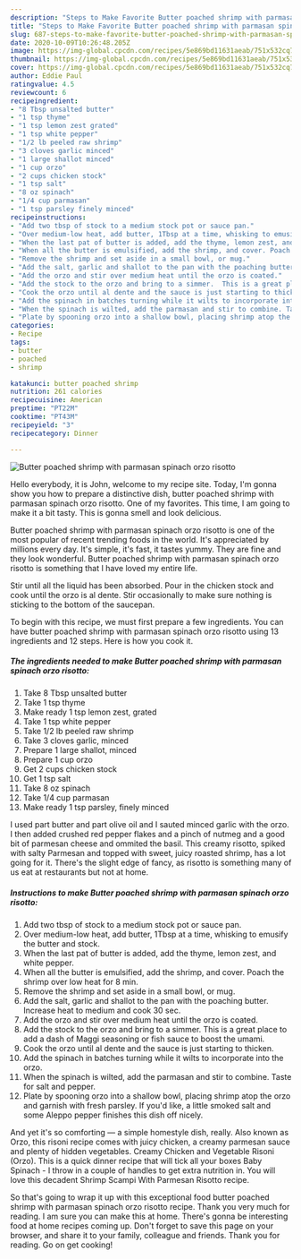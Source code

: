 ```yaml
---
description: "Steps to Make Favorite Butter poached shrimp with parmasan spinach orzo risotto"
title: "Steps to Make Favorite Butter poached shrimp with parmasan spinach orzo risotto"
slug: 687-steps-to-make-favorite-butter-poached-shrimp-with-parmasan-spinach-orzo-risotto
date: 2020-10-09T10:26:48.205Z
image: https://img-global.cpcdn.com/recipes/5e869bd11631aeab/751x532cq70/butter-poached-shrimp-with-parmasan-spinach-orzo-risotto-recipe-main-photo.jpg
thumbnail: https://img-global.cpcdn.com/recipes/5e869bd11631aeab/751x532cq70/butter-poached-shrimp-with-parmasan-spinach-orzo-risotto-recipe-main-photo.jpg
cover: https://img-global.cpcdn.com/recipes/5e869bd11631aeab/751x532cq70/butter-poached-shrimp-with-parmasan-spinach-orzo-risotto-recipe-main-photo.jpg
author: Eddie Paul
ratingvalue: 4.5
reviewcount: 6
recipeingredient:
- "8 Tbsp unsalted butter"
- "1 tsp thyme"
- "1 tsp lemon zest grated"
- "1 tsp white pepper"
- "1/2 lb peeled raw shrimp"
- "3 cloves garlic minced"
- "1 large shallot minced"
- "1 cup orzo"
- "2 cups chicken stock"
- "1 tsp salt"
- "8 oz spinach"
- "1/4 cup parmasan"
- "1 tsp parsley finely minced"
recipeinstructions:
- "Add two tbsp of stock to a medium stock pot or sauce pan."
- "Over medium-low heat, add butter, 1Tbsp at a time, whisking to emusify the butter and stock."
- "When the last pat of butter is added, add the thyme, lemon zest, and white pepper."
- "When all the butter is emulsified, add the shrimp, and cover. Poach the shrimp over low heat for 8 min."
- "Remove the shrimp and set aside in a small bowl, or mug."
- "Add the salt, garlic and shallot to the pan with the poaching butter. Increase heat to medium and cook 30 sec."
- "Add the orzo and stir over medium heat until the orzo is coated."
- "Add the stock to the orzo and bring to a simmer.  This is a great place to add a dash of Maggi seasoning or fish sauce to boost the umami."
- "Cook the orzo until al dente and the sauce is just starting to thicken."
- "Add the spinach in batches turning while it wilts to incorporate into the orzo."
- "When the spinach is wilted, add the parmasan and stir to combine. Taste for salt and pepper."
- "Plate by spooning orzo into a shallow bowl, placing shrimp atop the orzo and garnish with fresh parsley.  If you&#39;d like, a little smoked salt and some Aleppo pepper finishes this dish off nicely."
categories:
- Recipe
tags:
- butter
- poached
- shrimp

katakunci: butter poached shrimp 
nutrition: 261 calories
recipecuisine: American
preptime: "PT22M"
cooktime: "PT43M"
recipeyield: "3"
recipecategory: Dinner

---
```



![Butter poached shrimp with parmasan spinach orzo risotto](https://img-global.cpcdn.com/recipes/5e869bd11631aeab/751x532cq70/butter-poached-shrimp-with-parmasan-spinach-orzo-risotto-recipe-main-photo.jpg)

Hello everybody, it is John, welcome to my recipe site. Today, I'm gonna show you how to prepare a distinctive dish, butter poached shrimp with parmasan spinach orzo risotto. One of my favorites. This time, I am going to make it a bit tasty. This is gonna smell and look delicious.

Butter poached shrimp with parmasan spinach orzo risotto is one of the most popular of recent trending foods in the world. It's appreciated by millions every day. It's simple, it's fast, it tastes yummy. They are fine and they look wonderful. Butter poached shrimp with parmasan spinach orzo risotto is something that I have loved my entire life.

Stir until all the liquid has been absorbed. Pour in the chicken stock and cook until the orzo is al dente. Stir occasionally to make sure nothing is sticking to the bottom of the saucepan.


To begin with this recipe, we must first prepare a few ingredients. You can have butter poached shrimp with parmasan spinach orzo risotto using 13 ingredients and 12 steps. Here is how you cook it.

<!--inarticleads1-->

##### The ingredients needed to make Butter poached shrimp with parmasan spinach orzo risotto:

1. Take 8 Tbsp unsalted butter
1. Take 1 tsp thyme
1. Make ready 1 tsp lemon zest, grated
1. Take 1 tsp white pepper
1. Take 1/2 lb peeled raw shrimp
1. Take 3 cloves garlic, minced
1. Prepare 1 large shallot, minced
1. Prepare 1 cup orzo
1. Get 2 cups chicken stock
1. Get 1 tsp salt
1. Take 8 oz spinach
1. Take 1/4 cup parmasan
1. Make ready 1 tsp parsley, finely minced


I used part butter and part olive oil and I sauted minced garlic with the orzo. I then added crushed red pepper flakes and a pinch of nutmeg and a good bit of parmesan cheese and ommited the basil. This creamy risotto, spiked with salty Parmesan and topped with sweet, juicy roasted shrimp, has a lot going for it. There&#39;s the slight edge of fancy, as risotto is something many of us eat at restaurants but not at home. 

<!--inarticleads2-->

##### Instructions to make Butter poached shrimp with parmasan spinach orzo risotto:

1. Add two tbsp of stock to a medium stock pot or sauce pan.
1. Over medium-low heat, add butter, 1Tbsp at a time, whisking to emusify the butter and stock.
1. When the last pat of butter is added, add the thyme, lemon zest, and white pepper.
1. When all the butter is emulsified, add the shrimp, and cover. Poach the shrimp over low heat for 8 min.
1. Remove the shrimp and set aside in a small bowl, or mug.
1. Add the salt, garlic and shallot to the pan with the poaching butter. Increase heat to medium and cook 30 sec.
1. Add the orzo and stir over medium heat until the orzo is coated.
1. Add the stock to the orzo and bring to a simmer.  This is a great place to add a dash of Maggi seasoning or fish sauce to boost the umami.
1. Cook the orzo until al dente and the sauce is just starting to thicken.
1. Add the spinach in batches turning while it wilts to incorporate into the orzo.
1. When the spinach is wilted, add the parmasan and stir to combine. Taste for salt and pepper.
1. Plate by spooning orzo into a shallow bowl, placing shrimp atop the orzo and garnish with fresh parsley.  If you&#39;d like, a little smoked salt and some Aleppo pepper finishes this dish off nicely.


And yet it&#39;s so comforting — a simple homestyle dish, really. Also known as Orzo, this risoni recipe comes with juicy chicken, a creamy parmesan sauce and plenty of hidden vegetables. Creamy Chicken and Vegetable Risoni (Orzo). This is a quick dinner recipe that will tick all your boxes Baby Spinach - I throw in a couple of handles to get extra nutrition in. You will love this decadent Shrimp Scampi With Parmesan Risotto recipe. 

So that's going to wrap it up with this exceptional food butter poached shrimp with parmasan spinach orzo risotto recipe. Thank you very much for reading. I am sure you can make this at home. There's gonna be interesting food at home recipes coming up. Don't forget to save this page on your browser, and share it to your family, colleague and friends. Thank you for reading. Go on get cooking!
